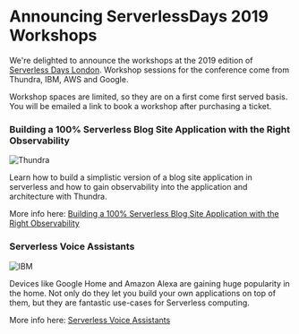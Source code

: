 # Announcing ServerlessDays 2019 Workshops

We're delighted to announce the workshops at the 2019 edition of [Serverless Days London](https://london.serverlessdays.io/). Workshop sessions for the conference come from Thundra, IBM, AWS and 
Google.

Workshop spaces are limited, so they are on a first come first served basis. You will be emailed a 
link to book a workshop after purchasing a ticket.

### Building a 100% Serverless Blog Site Application with the Right Observability

![Thundra](https://res.cloudinary.com/serverlessdays/image/upload/c_scale,h_35/v1560205139/Thundra_white.png "Thundra")

Learn how to build a simplistic version of a blog site application in serverless and how to gain observability into the application and architecture with Thundra.

More info here: 
[Building a 100% Serverless Blog Site Application with the Right Observability](https://london.serverlessdays.io/workshops/thundra/)

### Serverless Voice Assistants
![IBM](https://res.cloudinary.com/serverlessdays/image/upload/c_scale,h_50/v1528241130/IBM_logo_white.png "IBM")

Devices like Google Home and Amazon Alexa are gaining huge popularity in the home. Not only do they let you build your own applications on top of them, but they are fantastic use-cases for Serverless computing.

More info here: 
[Serverless Voice Assistants](https://london.serverlessdays.io/workshops/ibm//)


